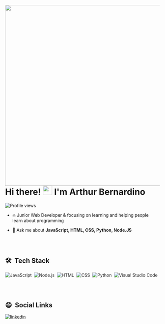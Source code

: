 
<img align="right" height="590em" src="https://raw.githubusercontent.com/gist/Arthur0311/bbdef0b8c639a37f503798fdb4ac54a6/raw/8d17ff09c81ee0635e11fd597f38940089ddd0f8/githubcard.svg"/>
<h1 align="left">Hi there! <img src="https://raw.githubusercontent.com/kaueMarques/kaueMarques/master/hi.gif" width="30px"> I'm Arthur Bernardino</h1>
<p align="left"> <img src="https://komarev.com/ghpvc/?username=Arthur0311&color=yellow" alt="Profile views" /> </p>

- 🔥 Junior Web Developer & focusing on learning and helping people learn about programming

- 💬 Ask me about **JavaScript, HTML, CSS, Python, Node.JS**

<br><br>

## 🛠 &nbsp;Tech Stack

![JavaScript](https://img.shields.io/badge/-JavaScript-05122A?style=flat&logo=javascript)&nbsp;
![Node.js](https://img.shields.io/badge/-Node.js-05122A?style=flat&logo=node.js)&nbsp;
![HTML](https://img.shields.io/badge/-HTML-05122A?style=flat&logo=HTML5)&nbsp;
![CSS](https://img.shields.io/badge/-CSS-05122A?style=flat&logo=CSS3&logoColor=1572B6)&nbsp;
![Python](https://img.shields.io/badge/-Python-05122A?style=flat&logo=python)&nbsp;
![Visual Studio Code](https://img.shields.io/badge/-Visual%20Studio%20Code-05122A?style=flat&logo=visual-studio-code&logoColor=007ACC)&nbsp;

<br><br>

## :smile: &nbsp;Social Links


<a href="https://www.linkedin.com/in/arthur-morais-bernardino-5b8a7564/" target="_blank">
  <img align="center" src="https://img.shields.io/badge/-Arthur-05122A?style=flat&logo=linkedin" alt="linkedin"/>
</a>


